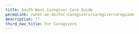 ```yaml
---
title: South West Caregiver Care Guide
permalink: /what-we-do/For-Caregivers/caregivercareguide
description: ""
third_nav_title: For Caregivers
---
```

